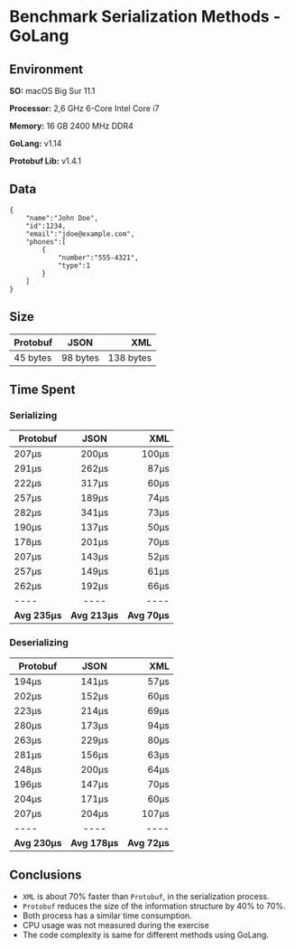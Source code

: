 # Benchmark Serialization Methods - GoLang

## Environment

**SO:** macOS Big Sur 11.1

**Processor:** 2,6 GHz 6-Core Intel Core i7

**Memory:** 16 GB 2400 MHz DDR4

**GoLang:** v1.14

**Protobuf Lib:** v1.4.1


## Data

```
{
    "name":"John Doe",
    "id":1234,
    "email":"jdoe@example.com",
    "phones":[
        {
            "number":"555-4321",
            "type":1
        }
    ]
}
```

## Size

| **Protobuf**  | **JSON** | **XML** |
| ------------- |:----:| -----:|
| 45 bytes | 98 bytes | 138 bytes |


## Time Spent

### Serializing

| **Protobuf**  | **JSON** | **XML** |
| ------------- |:----:| -----:|
| 207µs | 200µs | 100µs |
| 291µs | 262µs | 87µs |
| 222µs | 317µs | 60µs |
| 257µs | 189µs | 74µs |
| 282µs | 341µs | 73µs |
| 190µs | 137µs | 50µs |
| 178µs | 201µs | 70µs |
| 207µs | 143µs | 52µs |
| 257µs | 149µs | 61µs |
| 262µs | 192µs | 66µs |
| ---- | ---- | ---- |
| **Avg 235µs** | **Avg 213µs** | **Avg 70µs** |

### Deserializing

| **Protobuf**  | **JSON** | **XML** |
| ------------- |:----:| -----:|
| 194µs |  141µs | 57µs |
| 202µs |  152µs | 60µs |
| 223µs |  214µs | 69µs |
| 280µs |  173µs | 94µs |
| 263µs |  229µs | 80µs |
| 281µs |  156µs | 63µs |
| 248µs |  200µs | 64µs |
| 196µs |  147µs | 70µs |
| 204µs |  171µs | 60µs |
| 207µs |  204µs | 107µs |
| ---- | ---- | ---- |
| **Avg 230µs** | **Avg 178µs** | **Avg 72µs** |

## Conclusions

- `XML` is about 70% faster than `Protobuf`, in the serialization process.
- `Protobuf` reduces the size of the information structure by 40% to 70%.
- Both process has a similar time consumption.
- CPU usage was not measured during the exercise 
- The code complexity is same for different methods using GoLang.